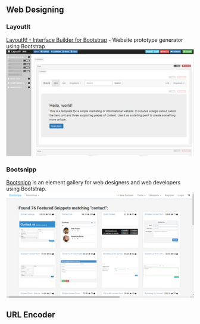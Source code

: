 ## Web Designing

### LayoutIt
[LayoutIt! - Interface Builder for Bootstrap](http://www.layoutit.com) - Website prototype generator using Bootstrap
![LayoutIt](../img/bookmarks/layoutit.png)
### Bootsnipp
[Bootsnipp](https://bootsnipp.com/) is an element gallery for web designers and web developers using Bootstrap.
![Bootsnipp](../img/bookmarks/bootsnipp.png)

## URL Encoder